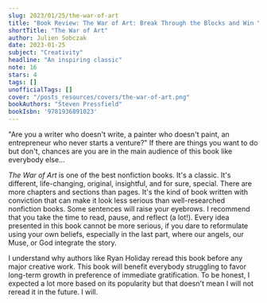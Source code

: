 ```yaml
---
slug: 2023/01/25/the-war-of-art
title: "Book Review: The War of Art: Break Through the Blocks and Win Your Inner Creative Battles"
shortTitle: "The War of Art"
author: Julien Sobczak
date: 2023-01-25
subject: "Creativity"
headline: "An inspiring classic"
note: 16
stars: 4
tags: []
unofficialTags: []
cover: "/posts_resources/covers/the-war-of-art.png"
bookAuthors: "Steven Pressfield"
bookIsbn: '9781936891023'
---
```



"Are you a writer who doesn't write, a painter who doesn't paint, an entrepreneur who never starts a venture?" If there are things you want to do but don't, chances are you are in the main audience of this book like everybody else…

_The War of Art_ is one of the best nonfiction books. It's a classic. It's different, life-changing, original, insightful, and for sure, special. There are more chapters and sections than pages. It's the kind of book written with conviction that can make it look less serious than well-researched nonfiction books. Some sentences will raise your eyebrows. I recommend that you take the time to read, pause, and reflect (a lot!). Every idea presented in this book cannot be more serious, if you dare to reformulate using your own beliefs, especially in the last part, where our angels, our Muse, or God integrate the story.

I understand why authors like Ryan Holiday reread this book before any major creative work. This book will benefit everybody struggling to favor long-term growth in preference of immediate gratification. To be honest, I expected a lot more based on its popularity but that doesn't mean I will not reread it in the future. I will.


